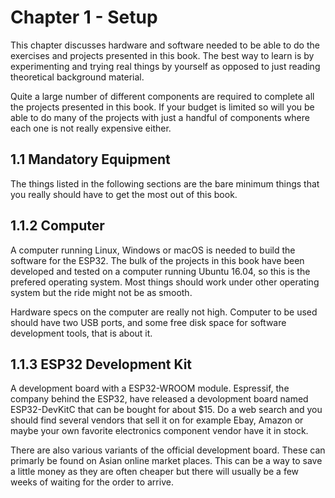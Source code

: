 # Chapter 1 - Setup
This chapter discusses hardware and software needed to be able to do the exercises and projects presented in this book. The best way to learn is by experimenting and trying real things by yourself as opposed to just reading theoretical background material.

Quite a large number of different components are required to complete all the projects presented in this book. If your budget is limited so will you be  able to do many of the projects with just a handful of components where each one is not really expensive either.

## 1.1 Mandatory Equipment
The things listed in the following sections are the bare minimum things that you really should have to get the most out of this book.

## 1.1.2 Computer
A computer running Linux, Windows or macOS is needed to build the software for the ESP32. The bulk of the projects in this book have been developed and tested on a computer running Ubuntu 16.04, so this is the prefered operating system. Most things should work under other operating system but the ride might not be as smooth.

Hardware specs on the computer are really not high. Computer to be used should have two USB ports, and some free disk space for software development tools, that is about it.

## 1.1.3 ESP32 Development Kit
A development board with a ESP32-WROOM module. Espressif, the company behind the ESP32, have released a devolopment board named ESP32-DevKitC that can be bought for about $15. Do a web search and you should find several vendors that sell it on for example Ebay, Amazon or maybe your own favorite electronics component vendor have it in stock.

There are also various variants of the official development board. These can primarly be found on Asian online market places. This can be a way to save a little money as they are often cheaper but there will usually be a few weeks of waiting for the order to arrive.
